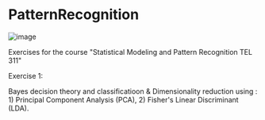 # PatternRecognition

![image](https://user-images.githubusercontent.com/83914255/233071515-50263301-68b3-4bc9-944e-5cbf201d2a70.png)

Exercises for the course "Statistical Modeling and Pattern Recognition TEL 311"

Exercise 1:

Bayes decision theory and classificatioon & Dimensionality reduction using : 1) Principal Component Analysis (PCA), 2) Fisher's Linear Discriminant (LDA).
